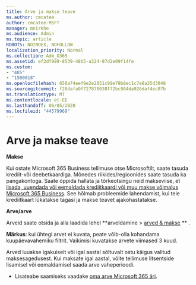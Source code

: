 ```yaml
---
title: Arve ja makse teave
ms.author: cmcatee
author: cmcatee-MSFT
manager: mnirkhe
ms.audience: Admin
ms.topic: article
ROBOTS: NOINDEX, NOFOLLOW
localization_priority: Normal
ms.collection: Adm_O365
ms.assetid: ef2df989-8539-48b5-a324-97d2e09f14fe
ms.custom:
- "485"
- "1500018"
ms.openlocfilehash: 650a74eef9e2e2051c99e78b8ec1c7e8a35d3048
ms.sourcegitcommit: f28dafa0f727870038f72bc904da926daf4ec07b
ms.translationtype: MT
ms.contentlocale: et-EE
ms.lasthandoff: 06/05/2020
ms.locfileid: "44579969"
---
```

# <a name="invoice-and-payment-information"></a>Arve ja makse teave

**Makse**

Kui ostate Microsoft 365 Business tellimuse otse Microsoftilt, saate tasuda krediit-või deebetkaardiga.  Mõnedes riikides/regioonides saate tasuda ka pangakontoga.  Saate õppida hallata ja tõrkeotsingu neid makseviise, et [lisada, uuendada või eemaldada krediitkaardi või muu makse võimalus Microsoft 365 Business](https://go.microsoft.com/fwlink/?linkid=2118133).  See hõlmab probleemide lahendamist, kui teie krediitkaart lükatakse tagasi ja makse teavet ajakohastatakse.

**Arve/arve**

Arveid saate otsida ja alla laadida lehel **arveldamine > [arved & makse](https://go.microsoft.com/fwlink/p/?linkid=848039) ** .  

**Märkus**: kui ühtegi arvet ei kuvata, peate võib-olla kohandama kuupäevavahemiku filtrit.  Vaikimisi kuvatakse arvete viimased 3 kuud.

Arved luuakse igakuiselt või igal aastal sõltuvalt ostu käigus valitud maksesagedusest.  Kui maksate igal aastal, võite tellimuse litsentside lisamisel või eemaldamisel saada arve vaheperioodi.
 
- Lisateabe saamiseks vaadake [oma arve Microsoft 365 äri](https://go.microsoft.com/fwlink/?linkid=2119101).
